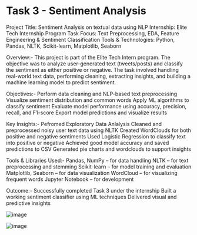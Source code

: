 # Task 3 - Sentiment Analysis
Project Title: Sentiment Analysis on textual data using NLP
Internship: Elite Tech Internship Program
Task Focus: Text Preprocessing, EDA, Feature Engineering & Sentiment Classification
Tools & Technologies: Python, Pandas, NLTK, Scikit-learn, Matplotlib, Seaborn

Overview:-
This project is part of the Elite Tech Intern program. The objective was to analyze user-generated text (tweets/posts) and classify the sentiment as either positive or negative. The task involved handling real-world text data, performing cleaning, extracting insights, and building a machine learning model to predict sentiment.

Objectives:-
Perform data cleaning and NLP-based text preprocessing
Visualize sentiment distribution and common words
Apply ML algorithms to classify sentiment
Evaluate model performance using accuracy, precision, recall, and F1-score
Export model predictions and visualize results

Key Insights:-
Pefromed Exploratory Data Anlalysis
Cleaned and preprocessed noisy user text data using NLTK
Created WordClouds for both positive and negative sentiments
Used Logistic Regression to classify text into positive or negative
Achieved good model accuracy and saved predictions to CSV
Generated pie charts and wordclouds to support insights

Tools & Libraries Used:-
Pandas, NumPy – for data handling
NLTK – for text preprocessing and stemming
Scikit-learn – for model training and evaluation
Matplotlib, Seaborn – for data visualization
WordCloud – for visualizing frequent words
Jupyter Notebook – for development

Outcome:-
Successfully completed Task 3 under the internship
Built a working sentiment classifier using ML techniques
Delivered visual and predictive insights

![image](https://github.com/user-attachments/assets/ff4e5cf4-3d7b-4472-b156-729a8357d6ad)

![image](https://github.com/user-attachments/assets/dd5c6f4c-ec1d-4d6c-b99d-3f7a7d485c7e)

